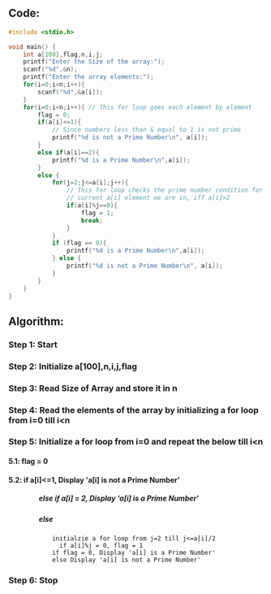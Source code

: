 ## Code:
```c
#include <stdio.h>

void main() {
    int a[100],flag,n,i,j;
    printf("Enter the Size of the array:");
    scanf("%d",&n);
    printf("Enter the array elements:");
    for(i=0;i<n;i++){
        scanf("%d",&a[i]);
    }
    for(i=0;i<n;i++){ // This for loop goes each element by element
        flag = 0;
        if(a[i]<=1){
            // Since numbers less than & equal to 1 is not prime
            printf("%d is not a Prime Number\n", a[i]);
        }
        else if(a[i]==2){
            printf("%d is a Prime Number\n",a[i]);
        }
        else {
            for(j=2;j<=a[i];j++){
                // This for loop checks the prime number condition for the 
                // current a[i] element we are in, iff a[i]>2
                if(a[i]%j==0){
                    flag = 1;
                    break;
                }
            }
            if (flag == 0){
                printf("%d is a Prime Number\n",a[i]);
            } else {
                printf("%d is not a Prime Number\n", a[i]);
            }
        }
    }
}
```

## Algorithm:

### Step 1: Start
### Step 2: Initialize a[100],n,i,j,flag
### Step 3: Read Size of Array and store it in n
### Step 4: Read the elements of the array by initializing a for loop from i=0 till i<n
### Step 5: Initialize a for loop from i=0 and repeat the below till i<n
####     5.1: flag = 0
####     5.2: if a[i]<=1, Display 'a[i] is not a Prime Number'
##### &nbsp; &nbsp; &nbsp; &nbsp; &nbsp; &nbsp; &nbsp; &nbsp; &nbsp; else if a[i] = 2, Display 'a[i] is a Prime Number'
##### &nbsp; &nbsp; &nbsp; &nbsp; &nbsp; &nbsp; &nbsp; &nbsp; &nbsp;          else
                initialzie a for loop from j=2 till j<=a[i]/2
                  if a[i]%j = 0, flag = 1
                if flag = 0, Display 'a[i] is a Prime Number'
                else Display 'a[i] is not a Prime Number'
### Step 6: Stop
